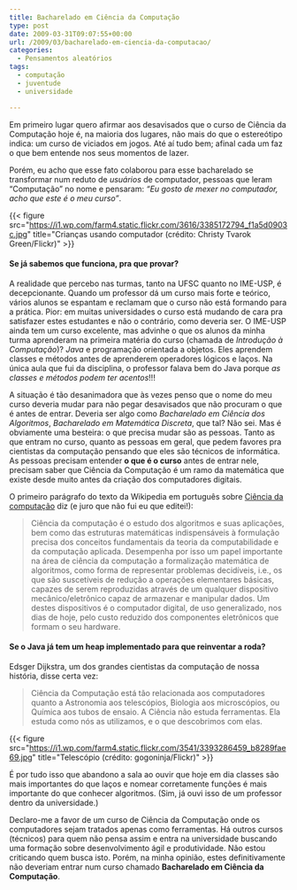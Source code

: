 ```yaml
---
title: Bacharelado em Ciência da Computação
type: post
date: 2009-03-31T09:07:55+00:00
url: /2009/03/bacharelado-em-ciencia-da-computacao/
categories:
  - Pensamentos aleatórios
tags:
  - computação
  - juventude
  - universidade

---
```

Em primeiro lugar quero afirmar aos desavisados que o curso de Ciência da Computação hoje é, na maioria dos lugares, não mais do que o estereótipo indica: um curso de viciados em jogos. Até aí tudo bem; afinal cada um faz o que bem entende nos seus momentos de lazer.

Porém, eu acho que esse fato colaborou para esse bacharelado se transformar num reduto de _usuários_ de computador, pessoas que leram “Computação” no nome e pensaram: _“Eu gosto de mexer no computador, acho que este é o meu curso”_.

{{< figure src="https://i1.wp.com/farm4.static.flickr.com/3616/3385172794_f1a5d0903c.jpg" title="Crianças usando computador (crédito: Christy Tvarok Green/Flickr)" >}}

#### Se já sabemos que funciona, pra que provar?

A realidade que percebo nas turmas, tanto na UFSC quanto no IME-USP, é decepcionante. Quando um professor dá um curso mais forte e teórico, vários alunos se espantam e reclamam que o curso não está formando para a prática. Pior: em muitas universidades o curso está mudando de cara pra satisfazer estes estudantes e não o contrário, como deveria ser. O IME-USP ainda tem um curso excelente, mas advinhe o que os alunos da minha turma aprenderam na primeira matéria do curso (chamada de _Introdução à Computação_)? _Java_ e programação orientada a objetos. Eles aprendem classes e métodos antes de aprenderem operadores lógicos e laços. Na única aula que fui da disciplina, o professor falava bem do Java porque _as classes e métodos podem ter acentos_!!!

A situação é tão desanimadora que às vezes penso que o nome do meu curso deveria mudar para não pegar desavisados que não procuram o que é antes de entrar. Deveria ser algo como _Bacharelado em Ciência dos Algoritmos_, _Bacharelado em Matemática Discreta_, que tal? Não sei. Mas é obviamente uma besteira: o que precisa mudar são as pessoas. Tanto as que entram no curso, quanto as pessoas em geral, que pedem favores pra cientistas da computação pensando que eles são técnicos de informática. As pessoas precisam entender **o que é o curso** antes de entrar nele, precisam saber que Ciência da Computação é um ramo da matemática que existe desde muito antes da criação dos computadores digitais.

O primeiro parágrafo do texto da Wikipedia em português sobre [Ciência da computação][1] diz (e juro que não fui eu que editei!):

> Ciência da computação é o estudo dos algoritmos e suas aplicações, bem como das estruturas matemáticas indispensáveis à formulação precisa dos conceitos fundamentais da teoria da computabilidade e da computação aplicada. Desempenha por isso um papel importante na área de ciência da computação a formalização matemática de algoritmos, como forma de representar problemas decidíveis, i.e., os que são suscetíveis de redução a operações elementares básicas, capazes de serem reproduzidas através de um qualquer dispositivo mecânico/eletrônico capaz de armazenar e manipular dados. Um destes dispositivos é o computador digital, de uso generalizado, nos dias de hoje, pelo custo reduzido dos componentes eletrônicos que formam o seu hardware.

#### Se o Java já tem um heap implementado para que reinventar a roda?

Edsger Dijkstra, um dos grandes cientistas da computação de nossa história, disse certa vez:

> Ciência da Computação está tão relacionada aos computadores quanto a Astronomia aos telescópios, Biologia aos microscópios, ou Química aos tubos de ensaio. A Ciência não estuda ferramentas. Ela estuda como nós as utilizamos, e o que descobrimos com elas.

{{< figure src="https://i1.wp.com/farm4.static.flickr.com/3541/3393286459_b8289fae69.jpg" title="Telescópio (crédito: gogoninja/Flickr)" >}}

É por tudo isso que abandono a sala ao ouvir que hoje em dia classes são mais importantes do que laços e nomear corretamente funções é mais importante do que conhecer algoritmos. (Sim, já ouvi isso de um professor dentro da universidade.)

Declaro-me a favor de um curso de Ciência da Computação onde os computadores sejam tratados apenas como ferramentas. Há outros cursos (técnicos) para quem não pensa assim e entra na universidade buscando uma formação sobre desenvolvimento ágil e produtividade. Não estou criticando quem busca isto. Porém, na minha opinião, estes definitivamente não deveriam entrar num curso chamado **Bacharelado em Ciência da Computação**.

 [1]: http://pt.wikipedia.org/wiki/Ciência_da_computação

